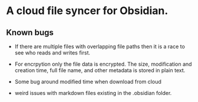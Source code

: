 # A cloud file syncer for Obsidian.

## Known bugs

- If there are multiple files with overlapping file paths then it is a race to see who reads and writes first.

- For encrpytion only the file data is encrypted. The size, modification and creation time, full file name, and other metadata is stored in plain text.

- Some bug around modified time when download from cloud

- weird issues with markdown files existing in the .obsidian folder.
